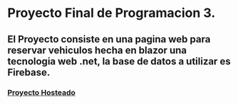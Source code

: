 # Proyecto Final de Programacion 3.
<h2>El Proyecto consiste en una pagina web para reservar vehiculos hecha en blazor una tecnologia web .net, la base de datos a utilizar es Firebase.</h2>
<h3><a href="https://finalprog3.herokuapp.com/">Proyecto Hosteado</a></h3>
